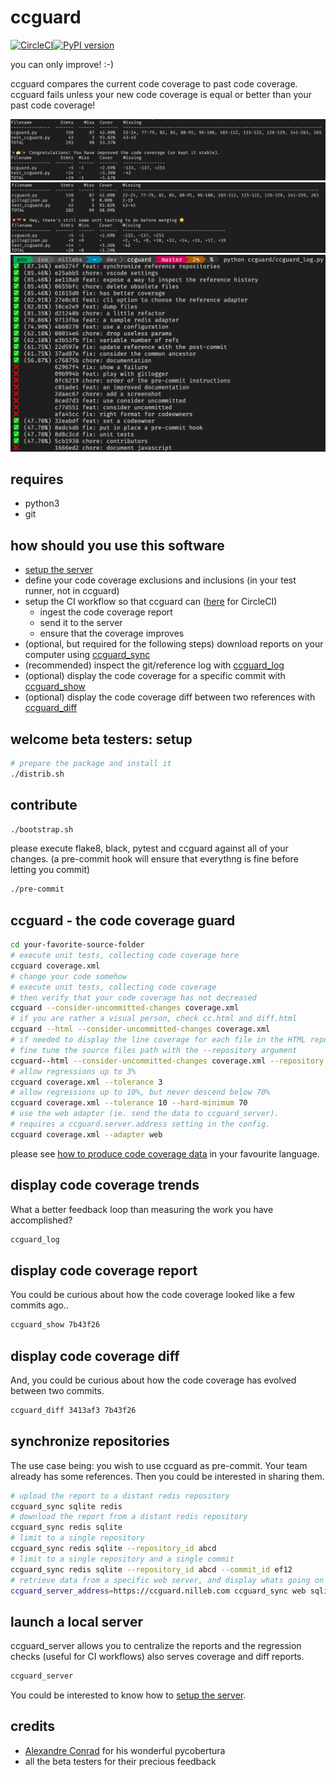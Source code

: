 # ccguard

[![CircleCI](https://circleci.com/gh/nilleb/ccguard.svg?style=svg)](https://circleci.com/gh/nilleb/ccguard)[![PyPI version](https://badge.fury.io/py/ccguard.svg)](https://badge.fury.io/py/ccguard)

you can only improve! :-)

ccguard compares the current code coverage to past code coverage. ccguard fails unless your new code coverage is equal or better than your past code coverage!

![ccguard.py in action](https://github.com/nilleb/ccguard/blob/master/static/success.png?raw=true "ccguard.py in action")
![so bad, a regression](https://github.com/nilleb/ccguard/blob/master/static/failure.png?raw=true "so bad, a regression")
![trends](https://github.com/nilleb/ccguard/blob/master/static/log.png "cc is increasing!")

## requires

- python3
- git

## how should you use this software

- [setup the server](https://github.com/nilleb/ccguard/blob/master/docs/server-setup/server-setup-ubuntu.sh)
- define your code coverage exclusions and inclusions (in your test runner, not in ccguard)
- setup the CI workflow so that ccguard can ([here]((https://github.com/nilleb/ccguard/blob/master/docs/how%20to%20integrate%20ccguard%20in%20your%20CircleCI%20job.md)) for CircleCI)
  - ingest the code coverage report
  - send it to the server
  - ensure that the coverage improves
- (optional, but required for the following steps) download reports on your computer using [ccguard_sync](https://github.com/nilleb/ccguard#synchronize-repositories)
- (recommended) inspect the git/reference log with [ccguard_log](https://github.com/nilleb/ccguard#display-code-coverage-trends)
- (optional) display the code coverage for a specific commit with [ccguard_show](https://github.com/nilleb/ccguard#display-code-coverage-report)
- (optional) display the code coverage diff between two references with [ccguard_diff](https://github.com/nilleb/ccguard#display-code-coverage-diff)

## welcome beta testers: setup

```sh
# prepare the package and install it
./distrib.sh
```

## contribute

```sh
./bootstrap.sh
```

please execute flake8, black, pytest and ccguard against all of your changes.
(a pre-commit hook will ensure that everythng is fine before letting you commit)

```sh
./pre-commit
```

## ccguard - the code coverage guard

```sh
cd your-favorite-source-folder
# execute unit tests, collecting code coverage here
ccguard coverage.xml
# change your code somehow
# execute unit tests, collecting code coverage
# then verify that your code coverage has not decreased
ccguard --consider-uncommitted-changes coverage.xml
# if you are rather a visual person, check cc.html and diff.html
ccguard --html --consider-uncommitted-changes coverage.xml
# if needed to display the line coverage for each file in the HTML report,
# fine tune the source files path with the --repository argument
ccguard--html --consider-uncommitted-changes coverage.xml --repository src/
# allow regressions up to 3%
ccguard coverage.xml --tolerance 3
# allow regressions up to 10%, but never descend below 70%
ccguard coverage.xml --tolerance 10 --hard-minimum 70
# use the web adapter (ie. send the data to ccguard_server).
# requires a ccguard.server.address setting in the config.
ccguard coverage.xml --adapter web
```

please see [how to produce code coverage data](https://github.com/nilleb/ccguard/blob/master/docs/how%20to%20produce%20code%20coverage%20data.md) in your favourite language.

## display code coverage trends

What a better feedback loop than measuring the work you have accomplished?

```sh
ccguard_log
```

## display code coverage report

You could be curious about how the code coverage looked like a few commits ago..

```sh
ccguard_show 7b43f26
```

## display code coverage diff

And, you could be curious about how the code coverage has evolved between two commits.

```sh
ccguard_diff 3413af3 7b43f26
```

## synchronize repositories

The use case being: you wish to use ccguard as pre-commit. Your team already has some references.
Then you could be interested in sharing them.

```sh
# upload the report to a distant redis repository
ccguard_sync sqlite redis
# download the report from a distant redis repository
ccguard_sync redis sqlite
# limit to a single repository
ccguard_sync redis sqlite --repository_id abcd
# limit to a single repository and a single commit
ccguard_sync redis sqlite --repository_id abcd --commit_id ef12
# retrieve data from a specific web server, and display whats going on behind the scenes
ccguard_server_address=https://ccguard.nilleb.com ccguard_sync web sqlite --debug
```

## launch a local server

ccguard_server allows you to centralize the reports and the regression checks (useful for CI workflows)
also serves coverage and diff reports.

```sh
ccguard_server
```

You could be interested to know how to [setup the server](https://github.com/nilleb/ccguard/blob/master/docs/server-setup/server-setup-ubuntu.sh).

## credits

- [Alexandre Conrad](https://pypi.org/user/aconrad/) for his wonderful pycobertura
- all the beta testers for their precious feedback
